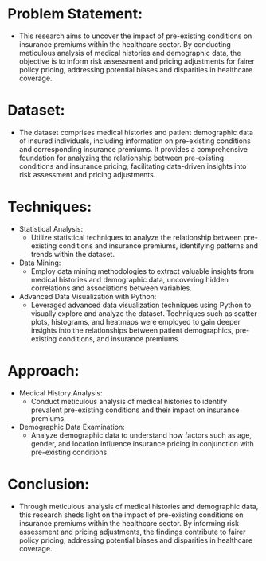 # Problem Statement:
- This research aims to uncover the impact of pre-existing conditions on insurance premiums within the healthcare sector. By conducting meticulous analysis of medical histories and demographic data, the objective is to inform risk assessment and pricing adjustments for fairer policy pricing, addressing potential biases and disparities in healthcare coverage.

# Dataset:
- The dataset comprises medical histories and patient demographic data of insured individuals, including information on pre-existing conditions and corresponding insurance premiums. It provides a comprehensive foundation for analyzing the relationship between pre-existing conditions and insurance pricing, facilitating data-driven insights into risk assessment and pricing adjustments.

# Techniques:

- Statistical Analysis:
    - Utilize statistical techniques to analyze the relationship between pre-existing conditions and insurance premiums, identifying patterns and trends within the dataset.
- Data Mining:
    - Employ data mining methodologies to extract valuable insights from medical histories and demographic data, uncovering hidden correlations and associations between variables.
- Advanced Data Visualization with Python:
    - Leveraged advanced data visualization techniques using Python to visually explore and analyze the dataset. Techniques such as scatter plots, histograms, and heatmaps were employed to gain deeper insights into the relationships between patient demographics, pre-existing conditions, and insurance premiums.

# Approach:

- Medical History Analysis: 
  - Conduct meticulous analysis of medical histories to identify prevalent pre-existing conditions and their impact on insurance premiums.
- Demographic Data Examination:
  - Analyze demographic data to understand how factors such as age, gender, and location influence insurance pricing in conjunction with pre-existing conditions.

# Conclusion:
- Through meticulous analysis of medical histories and demographic data, this research sheds light on the impact of pre-existing conditions on insurance premiums within the healthcare sector. By informing risk assessment and pricing adjustments, the findings contribute to fairer policy pricing, addressing potential biases and disparities in healthcare coverage.
